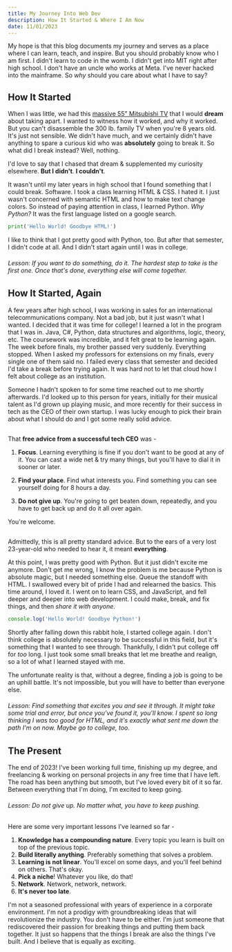 ```yaml
--- 
title: My Journey Into Web Dev
description: How It Started & Where I Am Now
date: 11/01/2023
---
```


My hope is that this blog documents my journey and serves as a place where I can learn, teach, and inspire. But you should probably know who I am first. I didn't learn to code in the womb. I didn't get into MIT right after high school. I don't have an uncle who works at Meta. I've never hacked into the mainframe. So *why* should you care about what I have to say?

## How It Started
When I was little, we had this [massive 55" Mitsubishi TV](https://www.recycledgoods.com/mitsubishi-55-widescreen-rear-projection-tv-ws-55809/) that I would **dream** about taking apart. I wanted to witness how it worked, and why it worked. But you can't disassemble the 300 lb. family TV when you're 8 years old. It's just not sensible. We didn't have much, and we certainly didn't have anything to spare a curious kid who was **absolutely** going to break it. So what did I break instead? Well, nothing. 

I'd love to say that I chased that dream & supplemented my curiosity elsewhere. **But I didn't**. **I couldn't**. 

It wasn't until my later years in high school that I found something that I could break. Software. I took a class learning HTML & CSS. I hated it. I just wasn't concerned with semantic HTML and how to make text change colors. So instead of paying attention in class, I learned Python. *Why Python?* It was the first language listed on a google search. 

```python
print('Hello World! Goodbye HTML!')
```

I like to think that I got pretty good with Python, too. But after that semester, I didn't code at all. And I didn't start again until I was in college. 

###### Lesson: If you want to do something, do it. The hardest step to take is the first one. Once that's done, everything else will come together. 

## How It Started, Again
A few years after high school, I was working in sales for an international telecommunications company. Not a bad job, but it just wasn't what I wanted. I decided that it was time for college! I learned a lot in the program that I was in. Java, C#, Python, data structures and algorithms, logic, theory, etc. The coursework was incredible, and it felt great to be learning again. The week before finals, my brother passed very suddenly. Everything stopped. When I asked my professors for extensions on my finals, every single one of them said no. I failed every class that semester and decided I'd take a break before trying again. It was hard not to let that cloud how I felt about college as an institution.  

Someone I hadn't spoken to for some time reached out to me shortly afterwards. I'd looked up to this person for years, initially for their musical talent as I'd grown up playing music, and more recently for their success in tech as the CEO of their own startup. I was lucky enough to pick their brain about what I should do and I got some really solid advice. 

## 

That **free advice from a successful tech CEO** was -

1. **Focus**. Learning everything is fine if you don't want to be good at any of it. You can cast a wide net & try many things, but you'll have to dial it in sooner or later.  

2. **Find your place**. Find what interests you. Find something you can see yourself doing for 8 hours a day.

3. **Do not give up**. You're going to get beaten down, repeatedly, and you have to get back up and do it all over again. 

You're welcome. 

## 

Admittedly, this is all pretty standard advice. But to the ears of a very lost 23-year-old who needed to hear it, it meant **everything**. 

At this point, I was pretty good with Python. But it just didn't excite me anymore. Don't get me wrong, I know the problem is me because Python is absolute magic, but I needed something else. Queue the standoff with HTML. I swallowed every bit of pride I had and relearned the basics. This time around, I loved it. I went on to learn CSS, and JavaScript, and fell deeper and deeper into web development. I could make, break, and fix things, and then *share it with anyone*. 

```js
console.log('Hello World! Goodbye Python!') 
```

Shortly after falling down this rabbit hole, I started college again. I don't think college is absolutely necessary to be successful in this field, but it's something that I wanted to see through. Thankfully, I didn't put college off for *too* long. I just took some small breaks that let me breathe and realign, so a lot of what I learned stayed with me. 

The unfortunate reality is that, without a degree, finding a job is going to be an uphill battle. It's not impossible, but you will have to better than everyone else. 

###### Lesson: Find something that excites you and see it through. It might take some trial and error, but once you've found it, you'll know. I spent so long thinking I was too good for HTML, and it's exactly what sent me down the path I'm on now. Maybe go to college, too. 

## The Present
The end of 2023! I've been working full time, finishing up my degree, and freelancing & working on personal projects in any free time that I have left. The road has been anything but smooth, but I've loved every bit of it so far. Between everything that I'm doing, I'm excited to keep going. 

###### Lesson: *Do not give up*. No matter what, you have to keep pushing. 

## 

Here are some very important lessons I've learned so far - 
  1. **Knowledge has a compounding nature**. Every topic you learn is built on top of the previous topic.
  2. **Build literally anything**. Preferably something that solves a problem.
  3. **Learning is not linear**. You'll excel on some days, and you'll feel behind on others. That's okay.
  4. **Pick a niche**! Whatever you like, do that!
  5. **Network**. Network, network, network.
  6. **It's never too late**. 

I'm not a seasoned professional with years of experience in a corporate environment. I'm not a prodigy with groundbreaking ideas that will revolutionize the industry. You don't have to be either. I'm just someone that rediscovered their passion for breaking things and putting them back together. It just so happens that the things I break are also the things I've built. And I believe that is equally as exciting. 
